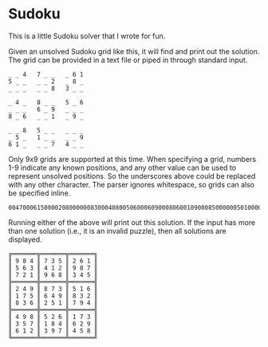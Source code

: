# Sudoku

This is a little Sudoku solver that I wrote for fun.

Given an unsolved Sudoku grid like this, it will find and print out the solution.  The grid can be provided in a text 
file or piped in through standard input. 

    _ _ 4   7 _ _   _ 6 1
    5 _ _   _ _ 2   _ 8 _
    _ _ _   _ _ 8   3 _ _
    
    _ 4 _   8 _ _   5 _ 6
    _ _ _   6 _ 9   _ _ _
    8 _ 6   _ _ 1   _ 9 _
    
    _ _ 8   5 _ _   _ _ _
    _ 5 _   1 _ _   _ _ 9
    6 1 _   _ _ 7   4 _ _
    
Only 9x9 grids are supported at this time.  When specifying a grid, numbers 1-9 indicate any known positions, and any other
value can be used to represent unsolved positions.  So the underscores above could be replaced with any other character. 
The parser ignores whitespace, so grids can also be specified inline.

    004700061500002080000008300040800506000609000806001090008500000050100009610007400
    
Running either of the above will print out this solution.  If the input has more than one solution (i.e., it is an 
invalid puzzle), then all solutions are displayed.

    ╔═══════╦═══════╦═══════╗
    ║ 9 8 4 ║ 7 3 5 ║ 2 6 1 ║
    ║ 5 6 3 ║ 4 1 2 ║ 9 8 7 ║
    ║ 7 2 1 ║ 9 6 8 ║ 3 4 5 ║
    ╠═══════╬═══════╬═══════╣
    ║ 2 4 9 ║ 8 7 3 ║ 5 1 6 ║
    ║ 1 7 5 ║ 6 4 9 ║ 8 3 2 ║
    ║ 8 3 6 ║ 2 5 1 ║ 7 9 4 ║
    ╠═══════╬═══════╬═══════╣
    ║ 4 9 8 ║ 5 2 6 ║ 1 7 3 ║
    ║ 3 5 7 ║ 1 8 4 ║ 6 2 9 ║
    ║ 6 1 2 ║ 3 9 7 ║ 4 5 8 ║
    ╚═══════╩═══════╩═══════╝
    
